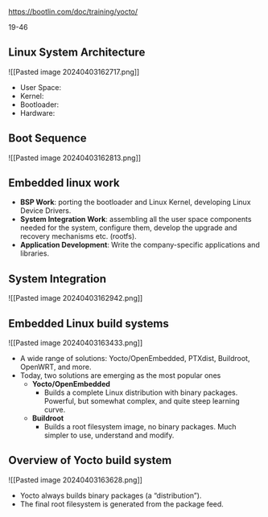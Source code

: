 
https://bootlin.com/doc/training/yocto/

19-46
## Linux System Architecture

![[Pasted image 20240403162717.png]]

- User Space:
- Kernel:
- Bootloader:
- Hardware:

## Boot Sequence

![[Pasted image 20240403162813.png]]

## Embedded linux work

- **BSP Work**: porting the bootloader and Linux Kernel, developing Linux Device Drivers.
- **System Integration Work**: assembling all the user space components needed for the system, configure them, develop the upgrade and recovery mechanisms etc. (rootfs).
- **Application Development**: Write the company-specific applications and libraries.

## System Integration
![[Pasted image 20240403162942.png]]

## Embedded Linux build systems
![[Pasted image 20240403163433.png]]

- A wide range of solutions: Yocto/OpenEmbedded, PTXdist, Buildroot, OpenWRT, and more.
- Today, two solutions are emerging as the most popular ones
	- **Yocto/OpenEmbedded**
		- Builds a complete Linux distribution with binary packages. Powerful, but somewhat complex, and quite steep learning curve.
	- **Buildroot**
		- Builds a root filesystem image, no binary packages. Much simpler to use, understand and modify.
## Overview of Yocto build system
![[Pasted image 20240403163628.png]] 

- Yocto always builds binary packages (a “distribution”).
- The final root filesystem is generated from the package feed.

